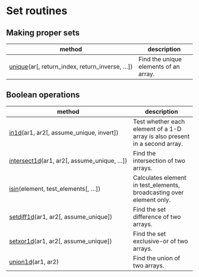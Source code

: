 # Set routines

## Making proper sets

method | description
---|---
[unique](generated/numpy.unique.html#numpy.unique)(ar[, return_index, return_inverse, …]) | Find the unique elements of an array.

## Boolean operations

method | description
---|---
[in1d](generated/numpy.in1d.html#numpy.in1d)(ar1, ar2[, assume_unique, invert]) | Test whether each element of a 1-D array is also present in a second array.
[intersect1d](generated/numpy.intersect1d.html#numpy.intersect1d)(ar1, ar2[, assume_unique, …]) | Find the intersection of two arrays.
[isin](generated/numpy.isin.html#numpy.isin)(element, test_elements[, …]) | Calculates element in test_elements, broadcasting over element only.
[setdiff1d](generated/numpy.setdiff1d.html#numpy.setdiff1d)(ar1, ar2[, assume_unique]) | Find the set difference of two arrays.
[setxor1d](generated/numpy.setxor1d.html#numpy.setxor1d)(ar1, ar2[, assume_unique]) | Find the set exclusive-or of two arrays.
[union1d](generated/numpy.union1d.html#numpy.union1d)(ar1, ar2) | Find the union of two arrays.